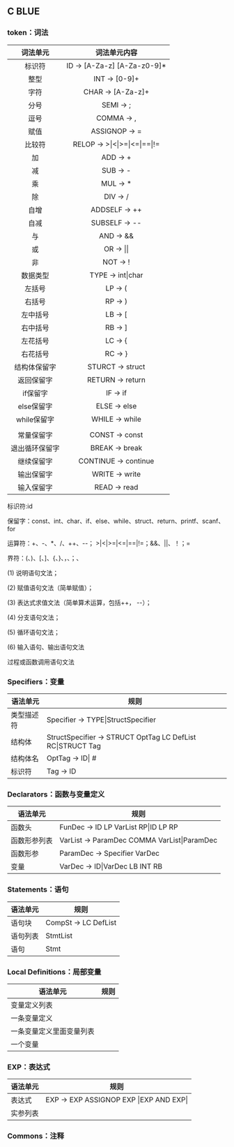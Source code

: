 ## C BLUE 

### token：词法

|    词法单元    |         词法单元内容          |
| :------------: | :---------------------------: |
|     标识符     |  ID -> [A-Za-z] [A-Za-z0-9]*  |
|      整型      |         INT -> [0-9]+         |
|      字符      |       CHAR -> [A-Za-z]+       |
|      分号      |           SEMI -> ;           |
|      逗号      |          COMMA -> ,           |
|      赋值      |         ASSIGNOP -> =         |
|     比较符     | RELOP -> >\|<\|>=\|<=\|==\|!= |
|       加       |           ADD -> +            |
|       减       |           SUB -> -            |
|       乘       |           MUL -> *            |
|       除       |           DIV -> /            |
|      自增      |         ADDSELF -> ++         |
|      自减      |         SUBSELF -> --         |
|       与       |           AND -> &&           |
|       或       |          OR -> \|\|           |
|       非       |           NOT -> !            |
|    数据类型    |       TYPE -> int\|char       |
|     左括号     |            LP -> (            |
|     右括号     |            RP -> )            |
|    左中括号    |            LB -> [            |
|    右中括号    |            RB -> ]            |
|    左花括号    |            LC -> {            |
|    右花括号    |            RC -> }            |
|  结构体保留字  |       STURCT -> struct        |
|   返回保留字   |       RETURN -> return        |
|    if保留字    |           IF -> if            |
|   else保留字   |         ELSE -> else          |
|  while保留字   |        WHILE -> while         |
|                |                               |
|   常量保留字   |        CONST -> const         |
| 退出循环保留字 |        BREAK -> break         |
|   继续保留字   |     CONTINUE -> continue      |
|   输出保留字   |        WRITE -> write         |
|   输入保留字   |         READ -> read          |

标识符:id

保留字：const、int、char、if、else、while、struct、return、printf、scanf、for

运算符：+、-、*、/、++、--； >|<|>=|<=|==|!=；&&、||、！；=

界符：(、)、[、]、{、}、，、；、

(1) 说明语句文法；

(2) 赋值语句文法（简单赋值）；

(3) 表达式求值文法（简单算术运算，包括++， --）；

(4) 分支语句文法；

(5) 循环语句文法；

(6) 输入语句、输出语句文法 

过程或函数调用语句文法

### Specifiers：变量

| 语法单元   | 规则                                                       |
| ---------- | ---------------------------------------------------------- |
| 类型描述符 | Specifier -> TYPE\|StructSpecifier                         |
| 结构体     | StructSpecifier -> STRUCT OptTag LC DefList RC\|STRUCT Tag |
| 结构体名   | OptTag -> ID\| #                                           |
| 标识符     | Tag -> ID                                                  |



### Declarators：函数与变量定义

| 语法单元     | 规则                                        |
| ------------ | ------------------------------------------- |
| 函数头       | FunDec -> ID LP VarList RP\|ID LP RP        |
| 函数形参列表 | VarList -> ParamDec COMMA VarList\|ParamDec |
| 函数形参     | ParamDec -> Specifier VarDec                |
| 变量         | VarDec -> ID\|VarDec LB INT RB              |



### Statements：语句

| 语法单元 | 规则                 |
| -------- | -------------------- |
| 语句块   | CompSt -> LC DefList |
| 语句列表 | StmtList             |
| 语句     | Stmt                 |



### Local Definitions：局部变量

| 语法单元                 | 规则 |
| ------------------------ | ---- |
| 变量定义列表             |      |
| 一条变量定义             |      |
| 一条变量定义里面变量列表 |      |
| 一个变量                 |      |



### EXP：表达式

| 语法单元 | 规则                                    |
| -------- | --------------------------------------- |
| 表达式   | EXP -> EXP ASSIGNOP EXP \|EXP AND EXP\| |
| 实参列表 |                                         |



### Commons：注释